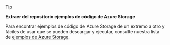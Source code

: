 > [!TIP]
> 
> **Extraer del repositorio ejemplos de código de Azure Storage**
> 
> Para encontrar ejemplos de código de Azure Storage de un extremo a otro y fáciles de usar que se pueden descargar y ejecutar, consulte nuestra lista de [ejemplos de Azure Storage](https://azure.microsoft.com/en-us/resources/samples/?service=storage).


